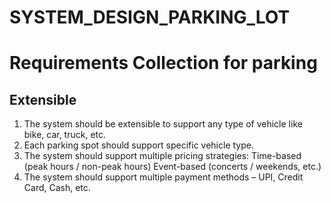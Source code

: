 # SYSTEM_DESIGN_PARKING_LOT

# Requirements Collection for parking
## Extensible
 1. The system should be extensible to support any type of vehicle like bike, car, truck, etc.
 2. Each parking spot should support specific vehicle type.
 3. The system should support multiple pricing strategies:
     Time-based (peak hours / non-peak hours)
     Event-based (concerts / weekends, etc.)
 4. The system should support multiple payment methods – UPI, Credit Card, Cash, etc.
